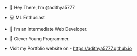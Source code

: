 - 👋 Hey There, I’m @adithya5777

- 💻 ML Enthusiast

- 👀 I’m an Intermediate Web Developer.

- 🧐 Clever Young Programmer.

- Visit my Portfolio website on - https://adithya5777.github.io 

<!---
adithya5777/adithya5777 is a ✨ special ✨ repository because its `README.md` (this file) appears on your GitHub profile.
You can click the Preview link to take a look at your changes.
--->

